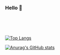### Hello 👋

<!--
**jinn0135/jinn0135** is a ✨ _special_ ✨ repository because its `README.md` (this file) appears on your GitHub profile.

Here are some ideas to get you started:

- 🔭 I’m currently working on ...
- 🌱 I’m currently learning ...
- 👯 I’m looking to collaborate on ...
- 🤔 I’m looking for help with ...
- 💬 Ask me about ...
- 📫 How to reach me: ...
- 😄 Pronouns: ...
- ⚡ Fun fact: ...
-->

<!--
<div align="center"> 

![header](https://capsule-render.vercel.app/api?type=transparent&text=Hello,%20I'm%20Youn&fontColor=1e90ff)

####  :wave: Welcome my github profile !

  
 <br/>
 <br/>
  
####  :books: Stacks 
<img src="https://img.shields.io/badge/Python-3776AB?style=for-the-badge&logo=Python&logoColor=white">
<img src="https://img.shields.io/badge/Pandas-150458?style=for-the-badge&logo=Pandas&logoColor=white">
<img src="https://img.shields.io/badge/Numpy-013243?style=for-the-badge&logo=Numpy&logoColor=white">
<img src="https://img.shields.io/badge/Selenium-43B02A?style=for-the-badge&logo=Selenium&logoColor=white">
<img src="https://img.shields.io/badge/Folium-77B829?style=for-the-badge&logo=Folium&logoColor=white">
<img src="https://img.shields.io/badge/PyTorch-EE4C2C?style=for-the-badge&logo=PyTorch&logoColor=white">
<img src="https://img.shields.io/badge/scikitlearn-F7931E?style=for-the-badge&logo=scikitlearn&logoColor=white">
<img src="https://img.shields.io/badge/opencv-5C3EE8?style=for-the-badge&logo=opencv&logoColor=white">
<img src="https://img.shields.io/badge/mysql-4479A1?style=for-the-badge&logo=mysql&logoColor=white">

####  :bulb: Cowork Tools 
<img src="https://img.shields.io/badge/notion-FFFFFF?style=for-the-badge&logo=notion&logoColor=black">
<img src="https://img.shields.io/badge/slack-4A154B?style=for-the-badge&logo=slack&logoColor=white">
<img src="https://img.shields.io/badge/github-181717?style=for-the-badge&logo=github&logoColor=white">

####  :books: Studying 
<img src="https://img.shields.io/badge/tableau-E97627?style=for-the-badge&logo=tableau&logoColor=white">
<img src="https://img.shields.io/badge/django-092E20?style=for-the-badge&logo=django&logoColor=white">
<img src="https://img.shields.io/badge/html5-E34F26?style=for-the-badge&logo=html5&logoColor=white">
<img src="https://img.shields.io/badge/css3-1572B6?style=for-the-badge&logo=css3&logoColor=white">
<img src="https://img.shields.io/badge/javascript-F7DF1E?style=for-the-badge&logo=javascript&logoColor=white">
 
 
 <br/>
-->
 <br/>
 <br/>
 <br/>
 
 
[![Top Langs](https://github-readme-stats.vercel.app/api/top-langs/?username=kyooon6248&layout=compact)](https://github.com/kyooon6248/github-readme-stats)

[![Anurag's GitHub stats](https://github-readme-stats.vercel.app/api?username=kyooon6248)](https://github.com/kyooon6248/github-readme-stats)
<div>
